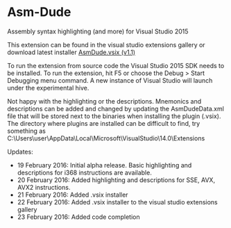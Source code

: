 # Asm-Dude
Assembly syntax highlighting (and more) for Visual Studio 2015

This extension can be found in the visual studio extensions gallery or download latest installer [AsmDude.vsix (v1.1)](https://github.com/HJLebbink/asm-dude/releases/download/v1.1/AsmDude.vsix)

To run the extension from source code the Visual Studio 2015 SDK needs to be installed. To run the extension, hit F5 or choose the Debug > Start Debugging menu command. A new instance of Visual Studio will launch under the experimental hive.

Not happy with the highlighting or the descriptions. Mnemonics and descriptions can be added and changed by updating the AsmDudeData.xml file that will be stored next to the binaries when installing the plugin (.vsix). The directory where plugins are installed can be difficult to find, try something as C:\Users\user\AppData\Local\Microsoft\VisualStudio\14.0\Extensions

Updates:
* 19 February 2016: Initial alpha release. Basic highlighting and descriptions for i368 instructions are available.
* 20 February 2016: Added highlighting and descriptions for SSE, AVX, AVX2 instructions.
* 21 February 2016: Added .vsix installer
* 22 February 2016: Added .vsix installer to the visual studio extensions gallery
* 23 February 2016: Added code completion
